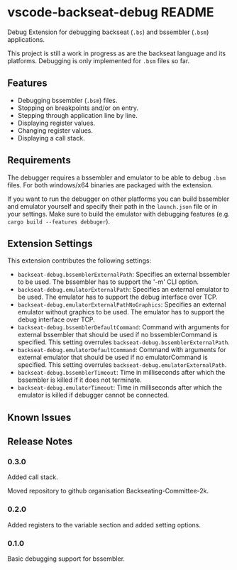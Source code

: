 # vscode-backseat-debug README

Debug Extension for debugging backseat (`.bs`) and bssembler (`.bsm`) applications.

This project is still a work in progress as are the backseat language and its platforms. Debugging is only implemented for `.bsm` files so far.

## Features

* Debugging bssembler (`.bsm`) files.
* Stopping on breakpoints and/or on entry.
* Stepping through application line by line.
* Displaying register values.
* Changing register values.
* Displaying a call stack.

## Requirements

The debugger requires a bssembler and emulator to be able to debug `.bsm` files. For both windows/x64 binaries are packaged with the extension.

If you want to run the debugger on other platforms you can build bssembler and emulator yourself and specify their path in the `launch.json` file or in your settings. Make sure to build the emulator with debugging features (e.g. `cargo build --features debbuger`).

## Extension Settings

This extension contributes the following settings:

* `backseat-debug.bssemblerExternalPath`: Specifies an external bssembler to be used. The bssembler has to support the '-m' CLI option.
* `backseat-debug.emulatorExternalPath`: Specifies an external emulator to be used. The emulator has to support the debug interface over TCP.
* `backseat-debug.emulatorExternalPathNoGraphics`: Specifies an external emulator without graphics to be used. The emulator has to support the debug interface over TCP.
* `backseat-debug.bssemblerDefaultCommand`: Command with arguments for external bssembler that should be used if no bssemblerCommand is specified. This setting overrules `backseat-debug.bssemblerExternalPath`.
* `backseat-debug.emulatorDefaultCommand`: Command with arguments for external emulator that should be used if no emulatorCommand is specified. This setting overrules `backseat-debug.emulatorExternalPath`.
* `backseat-debug.bssemblerTimeout`: Time in milliseconds after which the bssembler is killed if it does not terminate.
* `backseat-debug.emulatorTimeout`: Time in milliseconds after which the emulator is killed if debugger cannot be connected.

## Known Issues

## Release Notes

### 0.3.0

Added call stack.

Moved repository to github organisation Backseating-Committee-2k.

### 0.2.0

Added registers to the variable section and added setting options.

### 0.1.0

Basic debugging support for bssembler.
